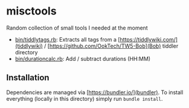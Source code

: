 # misctools
Random collection of small tools I needed at the moment

* [bin/tiddlytags.rb](tiddlytags.rb): Extracts all tags from a [https://tiddlywiki.com/](tiddlywiki) / [https://github.com/OokTech/TW5-Bob](Bob) tiddler directory
* [bin/durationcalc.rb](durationcalc.rb): Add / subtract durations (HH:MM)

## Installation

Dependencies are managed via [https://bundler.io/](bundler). To install everything (locally in this directory) simply run `bundle install`.

